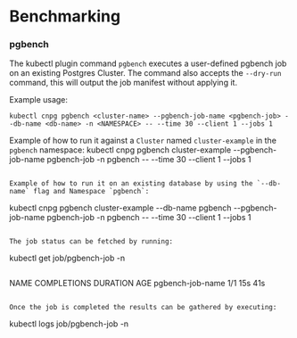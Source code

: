 # Benchmarking

### pgbench

The kubectl plugin command `pgbench` executes a user-defined pgbench job on an existing Postgres Cluster.
The command also accepts the `--dry-run` command, this will output the job manifest without applying it.

Example usage:
```
kubectl cnpg pgbench <cluster-name> --pgbench-job-name <pgbench-job> --db-name <db-name> -n <NAMESPACE> -- --time 30 --client 1 --jobs 1
```

Example of how to run it against a `Cluster` named `cluster-example` in the `pgbench` namespace:
kubectl cnpg pgbench cluster-example --pgbench-job-name pgbench-job -n pgbench -- --time 30 --client 1 --jobs 1
```

Example of how to run it on an existing database by using the `--db-name` flag and Namespace `pgbench`:
```
kubectl cnpg pgbench cluster-example --db-name pgbench --pgbench-job-name pgbench-job -n pgbench -- --time 30 --client 1 --jobs 1
```

The job status can be fetched by running:
```
kubectl get job/pgbench-job -n <namespace>
```
```
NAME               COMPLETIONS   DURATION   AGE
pgbench-job-name   1/1           15s        41s
```

Once the job is completed the results can be gathered by executing:

```
kubectl logs job/pgbench-job -n <namespace>
```
